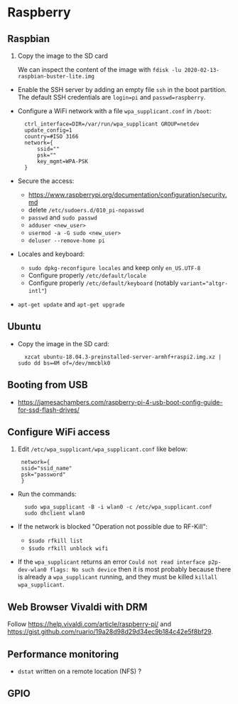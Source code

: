 # Raspberry

## Raspbian

1. Copy the image to the SD card
    
    We can inspect the content of the image with `fdisk -lu 2020-02-13-raspbian-buster-lite.img`

- Enable the SSH server by adding an empty file `ssh` in the boot partition. The default SSH credentials are `login=pi` and `passwd=raspberry`.

- Configure a WiFi network with a file `wpa_supplicant.conf` in `/boot`:
    
    	ctrl_interface=DIR=/var/run/wpa_supplicant GROUP=netdev
    	update_config=1
    	country=#ISO 3166
    	network={
    		ssid=""
    		psk=""
    		key_mgmt=WPA-PSK
    	}

- Secure the access:
    * <https://www.raspberrypi.org/documentation/configuration/security.md>
    * delete `/etc/sudoers.d/010_pi-nopasswd`
    * `passwd` and `sudo passwd`
    * `adduser <new_user>`
    * `usermod -a -G sudo <new_user>`
    * `deluser --remove-home pi`

- Locales and keyboard:
    * `sudo dpkg-reconfigure locales` and keep only `en_US.UTF-8`
    * Configure properly `/etc/default/locale`
    * Configure properly `/etc/default/keyboard` (notably `variant="altgr-intl"`)

- `apt-get update` and `apt-get upgrade`

## Ubuntu

- Copy the image in the SD card:
    
    	xzcat ubuntu-18.04.3-preinstalled-server-armhf+raspi2.img.xz | sudo dd bs=4M of=/dev/mmcblk0

## Booting from USB

- <https://jamesachambers.com/raspberry-pi-4-usb-boot-config-guide-for-ssd-flash-drives/>

## Configure WiFi access

1. Edit `/etc/wpa_supplicant/wpa_supplicant.conf` like below:
    
    	network={
    	ssid="ssid_name"
    	psk="password"
    	}

- Run the commands:
    
    	sudo wpa_supplicant -B -i wlan0 -c /etc/wpa_supplicant.conf
    	sudo dhclient wlan0

- If the network is blocked "Operation not possible due to RF-Kill":
    * `$sudo rfkill list`
    * `$sudo rfkill unblock wifi`

- If the `wpa_supplicant` returns an error `Could not read interface p2p-dev-wlan0 flags: No such device` then it is most probably because there is already a `wpa_supplicant` running, and they must be killed `killall wpa_supplicant`.

## Web Browser Vivaldi with DRM

Follow <https://help.vivaldi.com/article/raspberry-pi/> and <https://gist.github.com/ruario/19a28d98d29d34ec9b184c42e5f8bf29>.

## Performance monitoring

- `dstat` written on a remote location (NFS) ?

## GPIO
